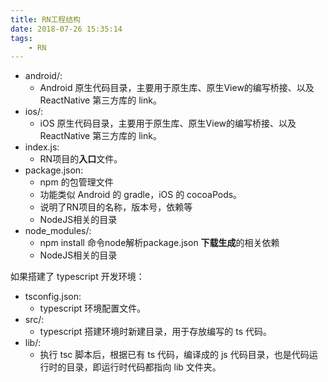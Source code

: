 ```yaml
---
title: RN工程结构
date: 2018-07-26 15:35:14
tags:
	- RN
---
```


- android/: 
	- Android 原生代码目录，主要用于原生库、原生View的编写桥接、以及 ReactNative 第三方库的 link。
- ios/: 
	- iOS 原生代码目录，主要用于原生库、原生View的编写桥接、以及 ReactNative 第三方库的 link。
- index.js: 
	- RN项目的**入口**文件。
- package.json: 
	- npm 的包管理文件
	- 功能类似 Android 的 gradle，iOS 的 cocoaPods。
	- 说明了RN项目的名称，版本号，依赖等
	- NodeJS相关的目录
- node_modules/: 
	- npm install 命令node解析package.json **下载生成**的相关依赖
	- NodeJS相关的目录

如果搭建了 typescript 开发环境：

- tsconfig.json: 
	- typescript 环境配置文件。
- src/: 
	- typescript 搭建环境时新建目录，用于存放编写的 ts 代码。
- lib/: 
	- 执行 tsc 脚本后，根据已有 ts 代码，编译成的 js 代码目录，也是代码运行时的目录，即运行时代码都指向 lib 文件夹。
